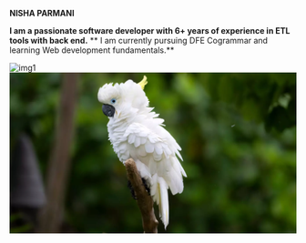 **NISHA PARMANI**

**I am a passionate software developer with 6+ years of experience in ETL tools with back end.**
** I am currently pursuing DFE Cogrammar and learning Web development fundamentals.**

![img1](Nature1.jpg)
![img2](bird.jpg)

